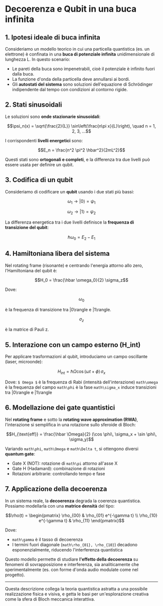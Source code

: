 # Decoerenza e Qubit in una buca infinita

## 1. Ipotesi ideale di buca infinita
Consideriamo un modello teorico in cui una particella quantistica (es. un elettrone) è confinata in una **buca di potenziale infinita** unidimensionale di lunghezza L. In questo scenario:
- Le pareti della buca sono impenetrabili, cioè il potenziale è infinito fuori dalla buca.
- La funzione d'onda della particella deve annullarsi ai bordi.
- Gli **autostati del sistema** sono soluzioni dell'equazione di Schrödinger indipendente dal tempo con condizioni al contorno rigide.

## 2. Stati sinusoidali
Le soluzioni sono **onde stazionarie sinusoidali**:

```math
\psi_n(x) = \sqrt{\frac{2}{L}} \sin\left(\frac{n\pi x}{L}\right), \quad n = 1, 2, 3, ...
```

I corrispondenti **livelli energetici** sono:

```math
E_n = \frac{n^2 \pi^2 \hbar^2}{2mL^2}
```

Questi stati sono **ortogonali e completi**, e la differenza tra due livelli può essere usata per definire un qubit.

## 3. Codifica di un qubit
Consideriamo di codificare un **qubit** usando i due stati più bassi:

```math
\omega_1 \rightarrow |0\rangle = \psi_1 
```


```math
\omega_2 \rightarrow |1\rangle = \psi_2 
```

La differenza energetica tra i due livelli definisce la **frequenza di transizione del qubit**:

```math
\hbar \omega_0 = E_2 - E_1
```

## 4. Hamiltoniana libera del sistema
Nel rotating frame (risonante) e centrando l'energia attorno allo zero, l'Hamiltoniana del qubit è:

```math
H_0 = \frac{\hbar \omega_0}{2} \sigma_z
```

Dove:

 ```math
 \omega_0
```
è la frequenza di transizione tra |0\rangle e |1\rangle.

 ```math
 \sigma_z
```
è la matrice di Pauli z.

## 5. Interazione con un campo esterno (H_int)
Per applicare trasformazioni al qubit, introduciamo un campo oscillante (laser, microonde):

```math
H_{\text{int}} = \hbar \Omega \cos(\omega t + \phi)\, \sigma_x
```

Dove:
 `$ Omega $` è la frequenza di Rabi (intensità dell'interazione)
 ```math\omega``` è la frequenza del campo
 ```math\phi``` è la fase
```math\sigma_x``` induce transizioni tra |0\rangle e |1\rangle

## 6. Modellazione dei gate quantistici
Nel **rotating frame** e sotto la **rotating wave approximation (RWA)**, l'interazione si semplifica in una rotazione sullo sferoide di Bloch:

```math
H_{\text{eff}} = \frac{\hbar \Omega}{2} (\cos \phi\, \sigma_x + \sin \phi\, \sigma_y)
```

Variando ```math\phi```, ```math\Omega``` e ```math\Delta t```, si ottengono diversi **quantum gate**:
- Gate X (NOT): rotazione di ```math\pi``` attorno all'asse X
- Gate H (Hadamard): combinazione di rotazioni
- Rotazioni arbitrarie: controllando tempo e fase

## 7. Applicazione della decoerenza
In un sistema reale, la **decoerenza** degrada la coerenza quantistica. Possiamo modellarla con una **matrice densità** del tipo:

```math
\rho(t) = \begin{pmatrix} \rho_{00} & \rho_{01} e^{-\gamma t} \\ \rho_{10} e^{-\gamma t} & \rho_{11} \end{pmatrix}
```

Dove:
- ```math\gamma``` è il tasso di decoerenza
- I termini fuori diagonale (```math\rho_{01}, \rho_{10}```) decadono esponenzialmente, riducendo l'interferenza quantistica

Questo modello permette di studiare **l'effetto della decoerenza** su fenomeni di sovrapposizione e interferenza, sia analiticamente che sperimentalmente (es. con forme d'onda audio modulate come nel progetto).

---

Questa descrizione collega la teoria quantistica astratta a una possibile realizzazione fisica e visiva, e getta le basi per un'esplorazione creativa come la sfera di Bloch meccanica interattiva.
